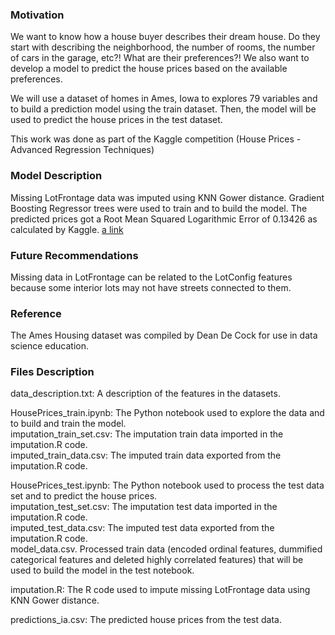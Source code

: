 ### Motivation
We want to know how a house buyer describes their dream house. Do they start with describing the neighborhood, the number of rooms, the number of cars in the garage, etc?! What are their preferences?! We also want to develop a model to predict the house prices based on the available preferences.

We will use a dataset of homes in Ames, Iowa to explores 79 variables and to build a prediction model using the train dataset. Then, the model will be used to predict the house prices in the test dataset.

This work was done as part of the Kaggle competition (House Prices - Advanced Regression Techniques)

### Model Description
Missing LotFrontage data was imputed using KNN Gower distance.
Gradient Boosting Regressor trees were used to train and to build the model. The predicted prices got a Root Mean Squared Logarithmic Error of 0.13426
as calculated by Kaggle.
[a link](https://www.kaggle.com/ibrahimemadeldin/competitions)

### Future Recommendations
Missing data in LotFrontage can be related to the LotConfig features because some interior lots may not have streets connected to them.

### Reference

The Ames Housing dataset was compiled by Dean De Cock for use in data science education.

### Files Description

data_description.txt: A description of the features in the datasets.

HousePrices_train.ipynb: The Python notebook used to explore the data and to build and train the model. <br />
imputation_train_set.csv: The imputation train data imported in the imputation.R code. <br />
imputed_train_data.csv: The imputed train data exported from the imputation.R code.

HousePrices_test.ipynb: The Python notebook used to process the test data set and to predict the house prices.<br />
imputation_test_set.csv: The imputation test data imported in the imputation.R code.<br />
imputed_test_data.csv: The imputed test data exported from the imputation.R code.<br />
model_data.csv. Processed train data (encoded ordinal features, dummified categorical features and deleted highly correlated features) that will be used to build the model in the test notebook.


imputation.R: The R code used to impute missing LotFrontage data using KNN Gower distance.

predictions_ia.csv: The predicted house prices from the test data.

